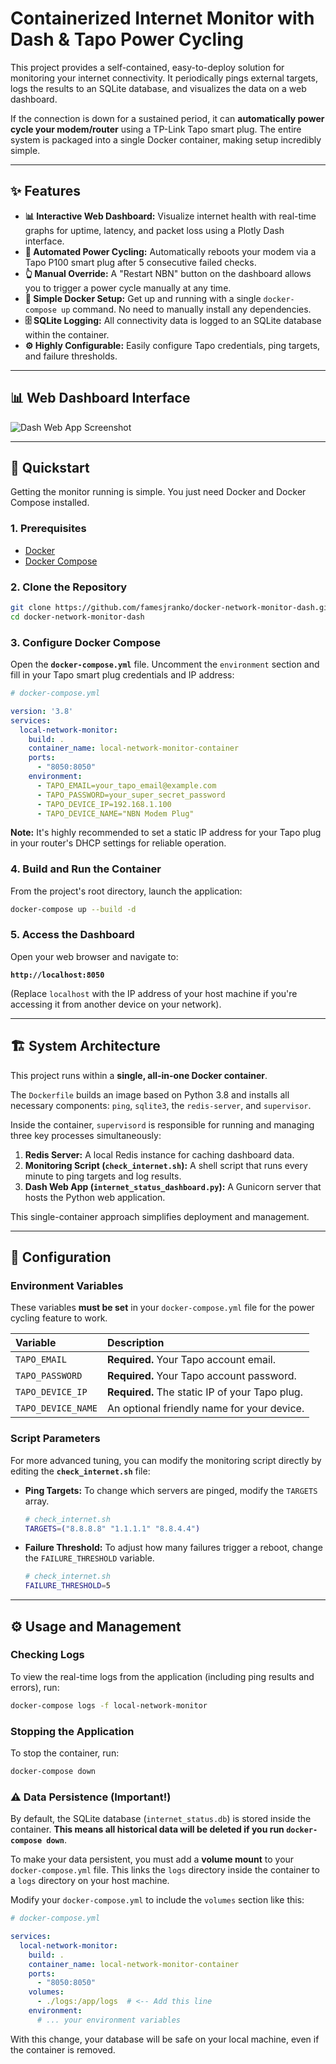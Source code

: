 # Containerized Internet Monitor with Dash & Tapo Power Cycling

[](https://www.python.org/)
[](https://www.docker.com/)
[](https://dash.plotly.com/)

This project provides a self-contained, easy-to-deploy solution for monitoring your internet connectivity. It periodically pings external targets, logs the results to an SQLite database, and visualizes the data on a web dashboard.

If the connection is down for a sustained period, it can **automatically power cycle your modem/router** using a TP-Link Tapo smart plug. The entire system is packaged into a single Docker container, making setup incredibly simple.

-----

## ✨ Features

  * **📊 Interactive Web Dashboard:** Visualize internet health with real-time graphs for uptime, latency, and packet loss using a Plotly Dash interface.
  * **🤖 Automated Power Cycling:** Automatically reboots your modem via a Tapo P100 smart plug after 5 consecutive failed checks.
  * **👆 Manual Override:** A "Restart NBN" button on the dashboard allows you to trigger a power cycle manually at any time.
  * **🚀 Simple Docker Setup:** Get up and running with a single `docker-compose up` command. No need to manually install any dependencies.
  * **🗄️ SQLite Logging:** All connectivity data is logged to an SQLite database within the container.
  * **⚙️ Highly Configurable:** Easily configure Tapo credentials, ping targets, and failure thresholds.

-----

## 📊 Web Dashboard Interface

![Dash Web App Screenshot](screenshots/dashboard.png)

-----

## 🚀 Quickstart

Getting the monitor running is simple. You just need Docker and Docker Compose installed.

### 1\. Prerequisites

  * [Docker](https://docs.docker.com/get-docker/)
  * [Docker Compose](https://docs.docker.com/compose/install/)

### 2\. Clone the Repository

```bash
git clone https://github.com/famesjranko/docker-network-monitor-dash.git
cd docker-network-monitor-dash
```

### 3\. Configure Docker Compose

Open the **`docker-compose.yml`** file. Uncomment the `environment` section and fill in your Tapo smart plug credentials and IP address:

```yaml
# docker-compose.yml

version: '3.8'
services:
  local-network-monitor:
    build: .
    container_name: local-network-monitor-container
    ports:
      - "8050:8050"
    environment:
      - TAPO_EMAIL=your_tapo_email@example.com
      - TAPO_PASSWORD=your_super_secret_password
      - TAPO_DEVICE_IP=192.168.1.100
      - TAPO_DEVICE_NAME="NBN Modem Plug"
```

**Note:** It's highly recommended to set a static IP address for your Tapo plug in your router's DHCP settings for reliable operation.

### 4\. Build and Run the Container

From the project's root directory, launch the application:

```bash
docker-compose up --build -d
```

### 5\. Access the Dashboard

Open your web browser and navigate to:

**`http://localhost:8050`**

(Replace `localhost` with the IP address of your host machine if you're accessing it from another device on your network).

-----

## 🏗️ System Architecture

This project runs within a **single, all-in-one Docker container**.

The `Dockerfile` builds an image based on Python 3.8 and installs all necessary components: `ping`, `sqlite3`, the `redis-server`, and `supervisor`.

Inside the container, `supervisord` is responsible for running and managing three key processes simultaneously:

1.  **Redis Server:** A local Redis instance for caching dashboard data.
2.  **Monitoring Script (`check_internet.sh`):** A shell script that runs every minute to ping targets and log results.
3.  **Dash Web App (`internet_status_dashboard.py`):** A Gunicorn server that hosts the Python web application.

This single-container approach simplifies deployment and management.

-----

## 🔧 Configuration

### Environment Variables

These variables **must be set** in your `docker-compose.yml` file for the power cycling feature to work.

| Variable           | Description                                  |
| :----------------- | :------------------------------------------- |
| `TAPO_EMAIL`       | **Required.** Your Tapo account email.       |
| `TAPO_PASSWORD`    | **Required.** Your Tapo account password.    |
| `TAPO_DEVICE_IP`   | **Required.** The static IP of your Tapo plug. |
| `TAPO_DEVICE_NAME` | An optional friendly name for your device.   |

### Script Parameters

For more advanced tuning, you can modify the monitoring script directly by editing the **`check_internet.sh`** file:

  * **Ping Targets:** To change which servers are pinged, modify the `TARGETS` array.

    ```bash
    # check_internet.sh
    TARGETS=("8.8.8.8" "1.1.1.1" "8.8.4.4")
    ```

  * **Failure Threshold:** To adjust how many failures trigger a reboot, change the `FAILURE_THRESHOLD` variable.

    ```bash
    # check_internet.sh
    FAILURE_THRESHOLD=5
    ```

-----

## ⚙️ Usage and Management

### Checking Logs

To view the real-time logs from the application (including ping results and errors), run:

```bash
docker-compose logs -f local-network-monitor
```

### Stopping the Application

To stop the container, run:

```bash
docker-compose down
```

### ⚠️ Data Persistence (Important\!)

By default, the SQLite database (`internet_status.db`) is stored inside the container. **This means all historical data will be deleted if you run `docker-compose down`**.

To make your data persistent, you must add a **volume mount** to your `docker-compose.yml` file. This links the `logs` directory inside the container to a `logs` directory on your host machine.

Modify your `docker-compose.yml` to include the `volumes` section like this:

```yaml
# docker-compose.yml

services:
  local-network-monitor:
    build: .
    container_name: local-network-monitor-container
    ports:
      - "8050:8050"
    volumes:
      - ./logs:/app/logs  # <-- Add this line
    environment:
      # ... your environment variables
```

With this change, your database will be safe on your local machine, even if the container is removed.
